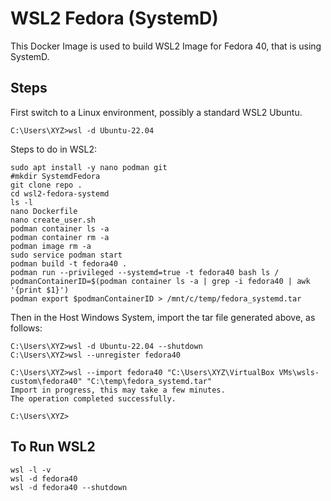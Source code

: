 # WSL2 Fedora (SystemD)

This Docker Image is used to build WSL2 Image for Fedora 40, that is using SystemD.

## Steps
First switch to a Linux environment, possibly a standard WSL2 Ubuntu.
```
C:\Users\XYZ>wsl -d Ubuntu-22.04
```


Steps to do in WSL2:
```
sudo apt install -y nano podman git
#mkdir SystemdFedora
git clone repo .
cd wsl2-fedora-systemd
ls -l
nano Dockerfile
nano create_user.sh
podman container ls -a
podman container rm -a
podman image rm -a
sudo service podman start
podman build -t fedora40 .
podman run --privileged --systemd=true -t fedora40 bash ls /
podmanContainerID=$(podman container ls -a | grep -i fedora40 | awk '{print $1}')
podman export $podmanContainerID > /mnt/c/temp/fedora_systemd.tar
```
Then in the Host Windows System, import the tar file generated above, as follows:
```
C:\Users\XYZ>wsl -d Ubuntu-22.04 --shutdown
C:\Users\XYZ>wsl --unregister fedora40

C:\Users\XYZ>wsl --import fedora40 "C:\Users\XYZ\VirtualBox VMs\wsls-custom\fedora40" "C:\temp\fedora_systemd.tar"
Import in progress, this may take a few minutes.
The operation completed successfully.

C:\Users\XYZ>
```

## To Run WSL2

```
wsl -l -v
wsl -d fedora40
wsl -d fedora40 --shutdown
```

